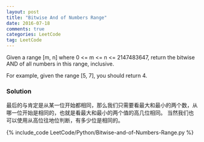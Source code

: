 ```yaml
---
layout: post
title: "Bitwise And of Numbers Range"
date: 2016-07-18
comments: true
categories: LeetCode
tag: LeetCode
---
```


Given a range [m, n] where 0 <= m <= n <= 2147483647, return the bitwise AND of all numbers in this range, inclusive.

For example, given the range [5, 7], you should return 4.

<!--more-->
### Solution

最后的与肯定是从某一位开始都相同，那么我们只需要看最大和最小的两个数，从哪一位开始是相同的，也就是看最大和最小的两个值的高几位相同。 当然我们也可以使用从高位往地位判断，有多少位是相同的。

{% include_code LeetCode/Python/Bitwise-and-of-Numbers-Range.py %}
